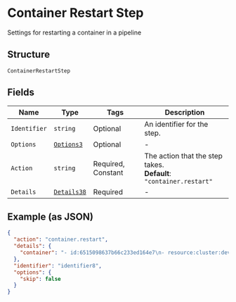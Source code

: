 
# Container Restart Step

Settings for restarting a container in a pipeline

## Structure

`ContainerRestartStep`

## Fields

| Name | Type | Tags | Description |
|  --- | --- | --- | --- |
| `Identifier` | `string` | Optional | An identifier for the step. |
| `Options` | [`Options3`](../../doc/models/options-3.md) | Optional | - |
| `Action` | `string` | Required, Constant | The action that the step takes.<br>**Default**: `"container.restart"` |
| `Details` | [`Details38`](../../doc/models/details-38.md) | Required | - |

## Example (as JSON)

```json
{
  "action": "container.restart",
  "details": {
    "container": "- id:6515098637b66c233ed164e7\n- resource:cluster:dev,env:demo,container:api\n- from:/image-create\n"
  },
  "identifier": "identifier8",
  "options": {
    "skip": false
  }
}
```

